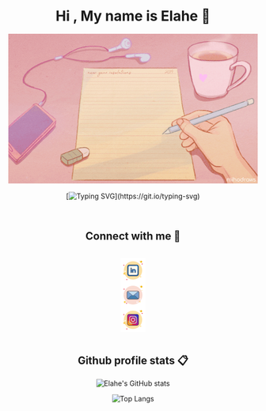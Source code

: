 <div align="center">
<h1> Hi , My name is Elahe 👋</h1>
<img src="./image/pink_desk.gif">
  
<p>
  
[![Typing SVG](https://readme-typing-svg.demolab.com?font=Fira+Code&size=18&duration=2000&pause=1000&multiline=true&repeat=false&width=1000&height=200&lines=Hello%2C+I'm+Elahe%2C+a+21-year-old+individual+with+a+passion+for+front-end+programming.+;+I+have+a+background+in+computer+science+and+have+dedicated+my+academic+journey+to+this+field.;+My+fascination+with+computer+software+and+programming+has+been+a+driving+force+in+my+life%2C+;inspiring+me+to+pursue+a+career+in+the+world+of+technology.;I+am+enthusiastic+about+creating+user-friendly+and+visually+appealing+interfaces%2C+;+and+I'm+constantly+exploring+new+techniques+and+technologies+to+improve+my+skills;+in+front-end+development.)](https://git.io/typing-svg)

</p>
<br>
<!-- <h2>My skills 🎯🧠</h2> -->

<h2>Connect with me 🔗</h2>

<div style="display:flex;justify-content:center">

<a style="display:flex;justify-content:center" href="https://www.linkedin.com/in/elahe-mahmoodi/"><img src="./image/linkedin.png"></a><a style="display:flex;justify-content:center" href="mailto:elahemahmoodi81@gmail.com"><img src="./image/email.png"></a><a style="display:flex;justify-content:center" href="https://www.instagram.com/_ieler"><img src="./image/instagram.png"></a>

</div>

<h2>Github profile stats 📋</h2>

![Elahe's GitHub stats](https://github-readme-stats.vercel.app/api?username=ElaheMahmoodi&show_icons=true&theme=radical)

![Top Langs](https://github-readme-stats.vercel.app/api/top-langs/?username=ElaheMahmoodi&layout=compact&title_color=D83B7D&icon_color=FFE400&bg_color=141321&text_color=A9FEF7&border_color=0c1a25&card_width=320)

<!--
**ElaheMahmoodi/ElaheMahmoodi** is a ✨ _special_ ✨ repository because its `README.md` (this file) appears on your GitHub profile.

Here are some ideas to get you started:

- 🔭 I’m currently working on ...
- 🌱 I’m currently learning ...
- 👯 I’m looking to collaborate on ...
- 🤔 I’m looking for help with ...
- 💬 Ask me about ...
- 📫 How to reach me: ...
- 😄 Pronouns: ...
- ⚡ Fun fact: ...
-->
</div>
